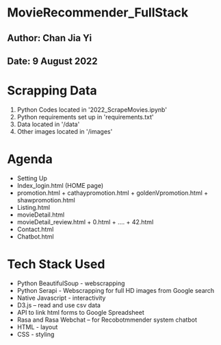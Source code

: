 # MovieRecommender_FullStack
## Author: Chan Jia Yi
## Date: 9 August 2022

# Scrapping Data
1) Python Codes located in '2022_ScrapeMovies.ipynb'
2) Python requirements set up in 'requirements.txt'
3) Data located in  '/data'
4) Other images located in '/images'

# Agenda
- Setting Up
- Index_login.html  (HOME page)
- promotion.html + cathaypromotion.html + goldenVpromotion.html + shawpromotion.html
- Listing.html
- movieDetail.html
- movieDetail_review.html + 0.html + …. + 42.html
- Contact.html
- Chatbot.html

# Tech Stack Used
- Python BeautifulSoup - webscrapping
- Python Serapi - Webscrapping for full HD images from Google search
- Native Javascript - interactivity
- D3.js – read and use csv data
- API to link html forms to Google Spreadsheet
- Rasa and Rasa Webchat – for Recobotmmender system chatbot
- HTML - layout
- CSS - styling















